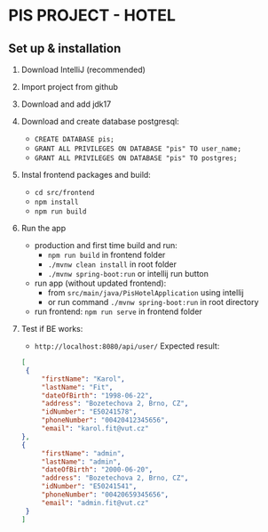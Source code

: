 # PIS PROJECT - HOTEL

## Set up & installation

1. Download IntelliJ (recommended)
2. Import project from github
3. Download and add jdk17
4. Download and create database postgresql:

    - `CREATE DATABASE pis;`
    - `GRANT ALL PRIVILEGES ON DATABASE "pis" TO user_name;`
    - `GRANT ALL PRIVILEGES ON DATABASE "pis" TO postgres;`

5. Instal frontend packages and build:
    - `cd src/frontend`
    - `npm install`
    - `npm run build`

5. Run the app
    - production and first time build and run:
        - `npm run build` in frontend folder
        - `./mvnw clean install` in root folder
        - `./mvnw spring-boot:run` or intellij run button
    - run app (without updated frontend):
        - from `src/main/java/PisHotelApplication` using intellij
        -  or run command `./mvnw spring-boot:run` in root directory
    - run frontend: `npm run serve` in frontend folder
    
6. Test if BE works:
   - `http://localhost:8080/api/user/`
   Expected result:

   ```json
   [
    {
        "firstName": "Karol",
        "lastName": "Fit",
        "dateOfBirth": "1998-06-22",
        "address": "Bozetechova 2, Brno, CZ",
        "idNumber": "E50241578",
        "phoneNumber": "00420412345656",
        "email": "karol.fit@vut.cz"
   }, 
   {
        "firstName": "admin",
        "lastName": "admin",
        "dateOfBirth": "2000-06-20",
        "address": "Bozetechova 2, Brno, CZ",
        "idNumber": "E50241541",
        "phoneNumber": "00420659345656",
        "email": "admin.fit@vut.cz"
    } 
   ]
   ```
